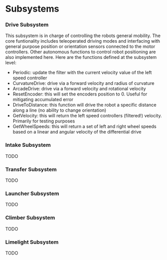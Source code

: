 # Subsystems

### Drive Subsystem
This subsystem is in charge of controlling the robots general mobility. The core funtionality includes teleoperated driving modes and interfacing with general purpose position or orientation sensors connected to the motor controllers. Other autonomous functions to control robot positioning are also implemented here. Here are the functions defined at the subsystem level:
- Periodic: update the filter with the current velocity value of the left speed controller
- CurvatureDrive: drive via a forward velocity and radius of curvature
- ArcadeDrive: drive via a forward velocity and rotational velocity
- ResetEncoder: this will set the encoders position to 0. Useful for mitigating accumulated error
- DriveToDistance: this function will drive the robot a specific distance along a line (no ability to change orientation)
- GetVelocity: this will return the left speed controllers (filtered!) velocity. Primarily for testing purposes
- GetWheelSpeeds: this will return a set of left and right wheel speeds based on a linear and angular velocity of the differential drive

### Intake Subsystem
TODO

### Transfer Subsystem
TODO

### Launcher Subsystem
TODO

### Climber Subsystem
TODO

### Limelight Subsystem
TODO
